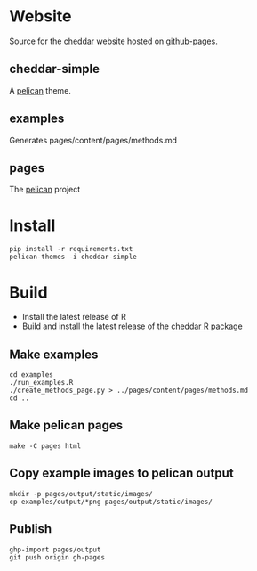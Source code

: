 # Website

Source for the [cheddar][cheddar-pages] website hosted on [github-pages][gh-pages].

## cheddar-simple
A [pelican][pelican] theme.

## examples
Generates pages/content/pages/methods.md

## pages
The [pelican][pelican] project

# Install

    pip install -r requirements.txt
    pelican-themes -i cheddar-simple

# Build

* Install the latest release of R 
* Build and install the latest release of the [cheddar R package][cheddar-R]

## Make examples
    cd examples
    ./run_examples.R
    ./create_methods_page.py > ../pages/content/pages/methods.md
    cd ..

## Make pelican pages
    make -C pages html

## Copy example images to pelican output
    mkdir -p pages/output/static/images/
    cp examples/output/*png pages/output/static/images/


## Publish
    ghp-import pages/output
    git push origin gh-pages


[cheddar-pages]: http://quicklizard99.github.io/cheddar/ "Cheddar"
[cheddar-R]: https://github.com/quicklizard99/cheddar "Cheddar"
[pelican]: http://blog.getpelican.com/ "Pelican"
[gh-pages]: http://pages.github.com/ "GitHub Pages"
